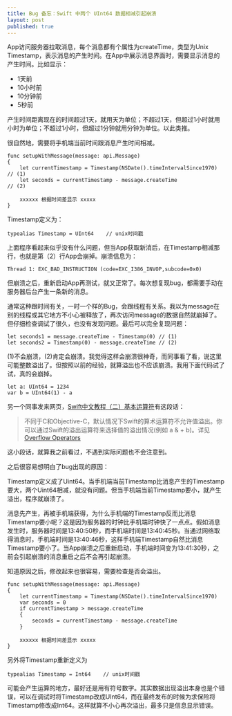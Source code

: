 ```yaml
---
title: Bug 备忘：Swift 中两个 UInt64 数据相减引起崩溃
layout: post
published: true
---
```


App访问服务器拉取消息，每个消息都有个属性为createTime，类型为Unix Timestamp，表示消息的产生时间。在App中展示消息界面时，需要显示消息的产生时间。比如显示：

* 1天前
* 10小时前
* 10分钟前
* 5秒前

产生时间距离现在的时间超过1天，就用天为单位；不超过1天，但超过1小时就用小时为单位；不超过1小时，但超过1分钟就用分钟为单位。以此类推。

很自然地，需要将手机端当前时间跟消息产生时间相减。

	func setupWithMessage(message: api.Message)
	{
	    let currentTimestamp = Timestamp(NSDate().timeIntervalSince1970) // (1)
	    let seconds = currentTimestamp - message.createTime              // (2)
	    
	    xxxxxx 根据时间差显示 xxxxx
	}
	
Timestamp定义为：

	typealias Timestamp = UInt64    // unix时间戳
	
上面程序看起来似乎没有什么问题，但当App获取新消后，在Timestamp相减那行，也就是第（2）行App会崩掉。崩溃信息为：

	Thread 1: EXC_BAD_INSTRUCTION (code=EXC_I386_INVOP,subcode=0x0) 
	
但崩溃之后，重新启动App再测试，就又正常了。每次想复现bug，都需要手动在服务器后台产生一条新的消息。
	
通常这种跟时间有关，一时一个样的Bug，会跟线程有关系。我以为message在别的线程或其它地方不小心被释放了，再次访问message的数据自然就崩掉了。但仔细检查调试了很久，也没有发现问题。最后可以完全复现问题：

	let seconds1 = message.createTime - Timestamp(0) // (1)
	let seconds2 = Timestamp(0) - message.createTime // (2)
	
(1)不会崩溃，(2)肯定会崩溃。我觉得这样会崩溃很神奇，而同事看了看，说这里可能整数溢出了。但按照以前的经验，就算溢出也不应该崩溃。我用下面代码试了试，真的会崩掉。

	let a: UInt64 = 1234
	var b = UInt64(1) - a
	
另一个同事发来网页，[Swift中文教程（二）基本运算符](http://letsswift.com/2014/06/basic-operators/)有这段话：

> 不同于C和Objective-C，默认情况下Swift的算术运算符不允许值溢出。你可以通过Swift的溢出运算符来选择值的溢出情况(例如 a & + b)。详见 [Overflow Operators](https://developer.apple.com/library/prerelease/ios/documentation/Swift/Conceptual/Swift_Programming_Language/AdvancedOperators.html#//apple_ref/doc/uid/TP40014097-CH27-XID_37)

这小段话，就算我之前看过，不遇到实际问题也不会注意到。

之后很容易想明白了bug出现的原因：

Timestamp定义成了Uint64。当手机端当前Timestamp比消息产生的Timestamp要大，两个Uint64相减，就没有问题。但当手机端当前Timestamp要小，就产生溢出，程序就崩溃了。

消息先产生，再被手机端获得，为什么手机端的Timestamp反而比消息Timestamp要小呢？这是因为服务器的时钟比手机端时钟快了一点点。假如消息发生时，服务器时间是13:40:50秒，而手机端时间是13:40:45秒。当通过网络取得消息时，手机端时间是13:40:46秒，这样手机端Timestamp自然比消息Timestamp要小了。当App崩溃之后重新启动，手机端时间变为13:41:30秒，之前会引起崩溃的消息重启之后不会再引起崩溃。

知道原因之后，修改起来也很容易，需要检查是否会溢出。

	func setupWithMessage(message: api.Message)
	{
		let currentTimestamp = Timestamp(NSDate().timeIntervalSince1970)
		var seconds = 0
		if currentTimestamp > message.createTime
		{
		    seconds = currentTimestamp - message.createTime
		}
		    
		xxxxxx 根据时间差显示 xxxxx
	}
	
另外将Timestamp重新定义为

	typealias Timestamp = Int64    // unix时间戳

可能会产生运算的地方，最好还是用有符号数字。其实数据出现溢出本身也是个错误，可以在调试时将Timestamp改成UInt64，而在最终发布的时候为求保险将Timestamp修改成Int64。这样就算不小心再次溢出，最多只是信息显示错误。


	

	
	
	

	


	